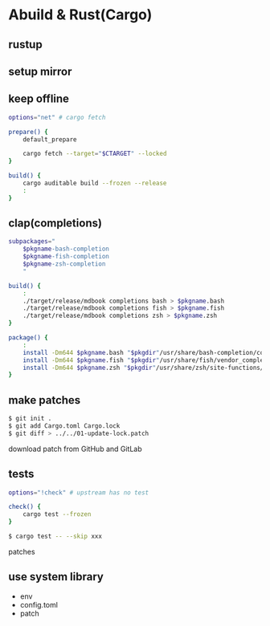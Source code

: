 # Abuild & Rust(Cargo)

## rustup

## setup mirror

## keep offline

```bash
options="net" # cargo fetch
```

```bash
prepare() {
    default_prepare

    cargo fetch --target="$CTARGET" --locked
}
```

```bash
build() {
    cargo auditable build --frozen --release
    :
}
```

## clap(completions)

```bash
subpackages="
    $pkgname-bash-completion
    $pkgname-fish-completion
    $pkgname-zsh-completion
    "
```

```bash
build() {
    :
    ./target/release/mdbook completions bash > $pkgname.bash
    ./target/release/mdbook completions fish > $pkgname.fish
    ./target/release/mdbook completions zsh > $pkgname.zsh
}
```

```bash
package() {
    :
    install -Dm644 $pkgname.bash "$pkgdir"/usr/share/bash-completion/completions/$pkgname
    install -Dm644 $pkgname.fish "$pkgdir"/usr/share/fish/vendor_completions.d/$pkgname.fish
    install -Dm644 $pkgname.zsh "$pkgdir"/usr/share/zsh/site-functions/_$pkgname
}
```

## make patches

```bash
$ git init .
$ git add Cargo.toml Cargo.lock
$ git diff > ../../01-update-lock.patch
```

download patch from GitHub and GitLab

## tests

```bash
options="!check" # upstream has no test
```

```bash
check() {
    cargo test --frozen
}
```

```bash
$ cargo test -- --skip xxx
```

patches

## use system library

- env
- config.toml
- patch
